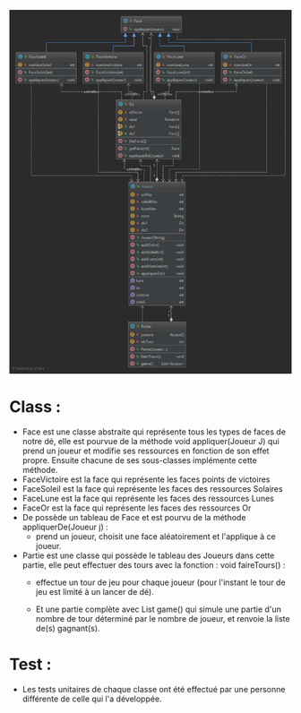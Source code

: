 ![Diagramme](Diagram-Iteration1-26-10.png)

# Class :

* Face est une classe abstraite qui représente tous les types de faces de notre dé, elle est pourvue de la méthode 
void appliquer(Joueur J) qui prend un joueur et modifie ses ressources en fonction de son effet propre. 
Ensuite chacune de ses sous-classes implémente cette méthode.
* FaceVictoire est la face qui représente les faces points de victoires
* FaceSoleil est la face qui représente les faces des ressources Solaires
* FaceLune est la face qui représente les faces des ressources Lunes
* FaceOr est la face qui représente les faces des ressources Or
* De possède un tableau de Face et est pourvu de la méthode 
appliquerDe(Joueur j) : 
  * prend un joueur, choisit une face aléatoirement et l'applique à ce joueur.
* Partie est une classe qui possède le tableau des Joueurs dans cette partie, elle peut effectuer des tours avec la fonction :
void faireTours() :
  * effectue un tour de jeu pour chaque joueur (pour l'instant le tour de jeu est limité à un lancer de dé).

  * Et une partie complète avec List<Joueur> game() qui simule une partie d'un nombre de tour déterminé par le nombre de joueur, et renvoie la liste de(s) gagnant(s).


# Test :
* Les tests unitaires de chaque classe ont été effectué par une personne différente de celle qui l'a développée.
